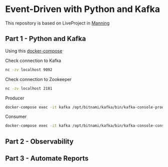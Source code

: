 # Event-Driven with Python and Kafka

This repository is based on LiveProject in [Manning](https://www.manning.com/liveprojectseries/data-pipeline-ser)

## Part 1 - Python and Kafka

Using this [docker-compose](https://github.com/bitnami/containers/blob/e1f4cfea7b1d7666c620242ed61cc20cb32f3b69/bitnami/kafka/docker-compose.yml)

Check connection to Kafka

```bash
nc -zv localhost 9092
```
Check connection to Zookeeper

```bash
nc -zv localhost 2181
```

Producer

```bash
docker-compose exec -it kafka /opt/bitnami/kafka/bin/kafka-console-producer.sh --bootstrap-server localhost:9092 --producer.config /opt/bitnami/kafka/config/producer.properties --topic test
```

Consumer

```bash
docker-compose exec -it kafka /opt/bitnami/kafka/bin/kafka-console-consumer.sh --bootstrap-server localhost:9092 --topic test
```

## Part 2 - Observability

## Part 3 - Automate Reports